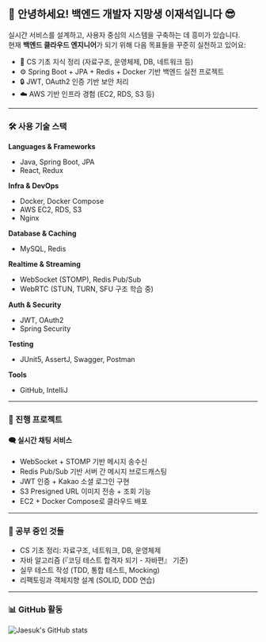 ## 👋 안녕하세요! 백엔드 개발자 지망생 이재석입니다 😎

실시간 서비스를 설계하고, 사용자 중심의 시스템을 구축하는 데 흥미가 있습니다.  
현재 **백엔드 클라우드 엔지니어**가 되기 위해 다음 목표들을 꾸준히 실천하고 있어요:

- 🌱 CS 기초 지식 정리 (자료구조, 운영체제, DB, 네트워크 등)
- ⚙️ Spring Boot + JPA + Redis + Docker 기반 백엔드 실전 프로젝트
- 🔒 JWT, OAuth2 인증 기반 보안 처리
- ☁️ AWS 기반 인프라 경험 (EC2, RDS, S3 등)

---

### 🛠️ 사용 기술 스택

**Languages & Frameworks**
- Java, Spring Boot, JPA
- React, Redux

**Infra & DevOps**
- Docker, Docker Compose
- AWS EC2, RDS, S3
- Nginx

**Database & Caching**
- MySQL, Redis

**Realtime & Streaming**
- WebSocket (STOMP), Redis Pub/Sub
- WebRTC (STUN, TURN, SFU 구조 학습 중)

**Auth & Security**
- JWT, OAuth2
- Spring Security

**Testing**
- JUnit5, AssertJ, Swagger, Postman

**Tools**
- GitHub, IntelliJ

---

### 💼 진행 프로젝트

#### 🗨 실시간 채팅 서비스
- WebSocket + STOMP 기반 메시지 송수신
- Redis Pub/Sub 기반 서버 간 메시지 브로드캐스팅
- JWT 인증 + Kakao 소셜 로그인 구현
- S3 Presigned URL 이미지 전송 + 조회 기능
- EC2 + Docker Compose로 클라우드 배포

---

### 🧠 공부 중인 것들

- CS 기초 정리: 자료구조, 네트워크, DB, 운영체제
- 자바 알고리즘 (『코딩 테스트 합격자 되기 - 자바편』 기준)
- 실무 테스트 작성 (TDD, 통합 테스트, Mocking)
- 리팩토링과 객체지향 설계 (SOLID, DDD 연습)

---

### 📊 GitHub 활동

![Jaesuk's GitHub stats](https://github-readme-stats.vercel.app/api?username=iamwotjr99&show_icons=true&theme=default)
